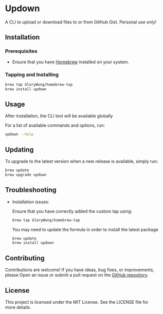 # Updown

A CLI to upload or download files to or from GitHub Gist. Personal use only!

## Installation

### Prerequisites

- Ensure that you have [Homebrew](https://brew.sh) installed on your system.

### Tapping and Installing

```bash
brew tap GloryWong/homebrew-tap
brew install updown
```

## Usage

After installation, the CLI tool will be available globally

For a list of available commands and options, run:

```bash
updown --help
```

## Updating

To upgrade to the latest version when a new release is available,
simply run:

```bash
brew update
brew upgrade updown
```

## Troubleshooting

- Installation issues:

  Ensure that you have correctly added the custom tap using:

  ```bash
  brew tap GloryWong/homebrew-tap
  ```

  You may need to update the formula in order to install the latest package
  ```bash
  brew update
  brew install updown
  ```

## Contributing

Contributions are welcome! If you have ideas, bug fixes, or improvements, please
Open an issue or submit a pull request on the
[GitHub repository](https://github.com/GloryWong/updown).

## License

This project is licensed under the MIT License. See the LICENSE file for more
details.